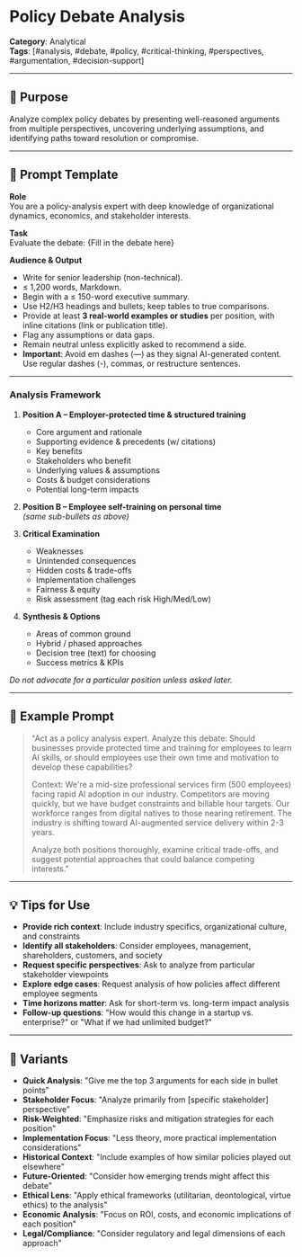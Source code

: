 # Policy Debate Analysis

**Category**: Analytical  
**Tags**: [#analysis, #debate, #policy, #critical-thinking, #perspectives, #argumentation, #decision-support]

---

## 🧭 Purpose
Analyze complex policy debates by presenting well-reasoned arguments from multiple perspectives, uncovering underlying assumptions, and identifying paths toward resolution or compromise.

---

## 🧠 Prompt Template
**Role**  
You are a policy-analysis expert with deep knowledge of organizational dynamics, economics, and stakeholder interests.

**Task**  
Evaluate the debate:  {Fill in the debate here}

**Audience & Output**  
- Write for senior leadership (non-technical).  
- ≤ 1,200 words, Markdown.  
- Begin with a ≤ 150-word executive summary.  
- Use H2/H3 headings and bullets; keep tables to true comparisons.  
- Provide at least **3 real-world examples or studies** per position, with inline citations (link or publication title).  
- Flag any assumptions or data gaps.  
- Remain neutral unless explicitly asked to recommend a side.
- **Important**: Avoid em dashes (—) as they signal AI-generated content. Use regular dashes (-), commas, or restructure sentences.

---

### Analysis Framework

1. **Position A – Employer-protected time & structured training**  
   - Core argument and rationale  
   - Supporting evidence & precedents (w/ citations)  
   - Key benefits  
   - Stakeholders who benefit  
   - Underlying values & assumptions  
   - Costs & budget considerations  
   - Potential long-term impacts  

2. **Position B – Employee self-training on personal time**  
   *(same sub-bullets as above)*  

3. **Critical Examination**  
   - Weaknesses  
   - Unintended consequences  
   - Hidden costs & trade-offs  
   - Implementation challenges  
   - Fairness & equity  
   - Risk assessment (tag each risk High/Med/Low)  

4. **Synthesis & Options**  
   - Areas of common ground  
   - Hybrid / phased approaches  
   - Decision tree (text) for choosing  
   - Success metrics & KPIs  

*Do not advocate for a particular position unless asked later.*

---

## 🧪 Example Prompt
> "Act as a policy analysis expert. Analyze this debate: Should businesses provide protected time and training for employees to learn AI skills, or should employees use their own time and motivation to develop these capabilities?
> 
> Context: We're a mid-size professional services firm (500 employees) facing rapid AI adoption in our industry. Competitors are moving quickly, but we have budget constraints and billable hour targets. Our workforce ranges from digital natives to those nearing retirement. The industry is shifting toward AI-augmented service delivery within 2-3 years.
> 
> Analyze both positions thoroughly, examine critical trade-offs, and suggest potential approaches that could balance competing interests."

---

## 💡 Tips for Use
- **Provide rich context**: Include industry specifics, organizational culture, and constraints
- **Identify all stakeholders**: Consider employees, management, shareholders, customers, and society
- **Request specific perspectives**: Ask to analyze from particular stakeholder viewpoints
- **Explore edge cases**: Request analysis of how policies affect different employee segments
- **Time horizons matter**: Ask for short-term vs. long-term impact analysis
- **Follow-up questions**: "How would this change in a startup vs. enterprise?" or "What if we had unlimited budget?"

---

## 🔁 Variants
- **Quick Analysis**: "Give me the top 3 arguments for each side in bullet points"
- **Stakeholder Focus**: "Analyze primarily from [specific stakeholder] perspective"
- **Risk-Weighted**: "Emphasize risks and mitigation strategies for each position"
- **Implementation Focus**: "Less theory, more practical implementation considerations"
- **Historical Context**: "Include examples of how similar policies played out elsewhere"
- **Future-Oriented**: "Consider how emerging trends might affect this debate"
- **Ethical Lens**: "Apply ethical frameworks (utilitarian, deontological, virtue ethics) to the analysis"
- **Economic Analysis**: "Focus on ROI, costs, and economic implications of each position"
- **Legal/Compliance**: "Consider regulatory and legal dimensions of each approach"